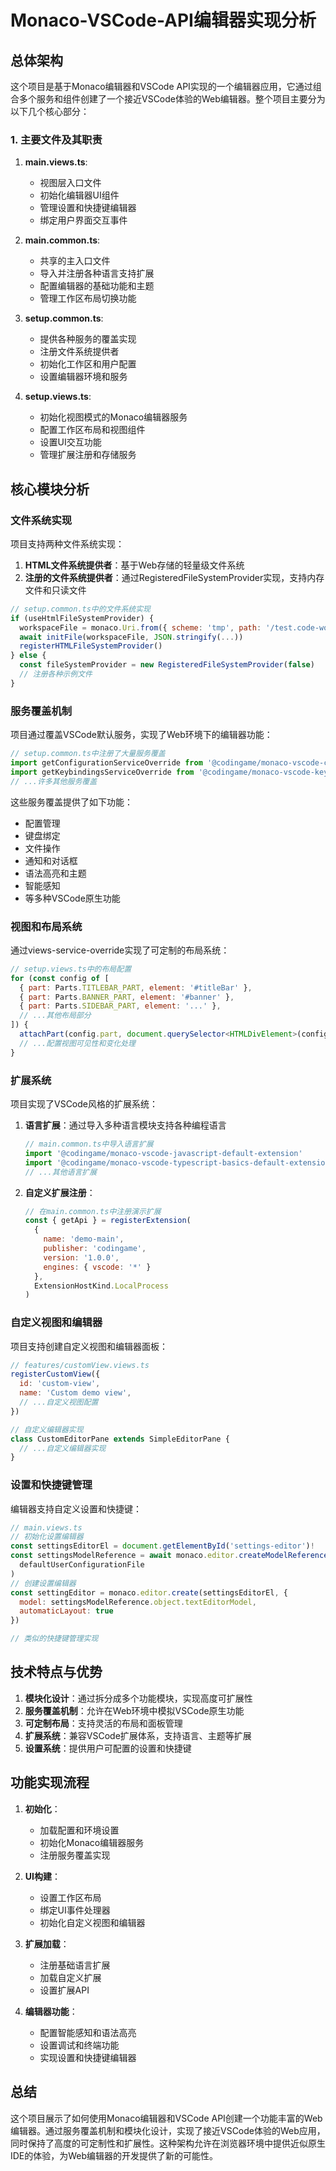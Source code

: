# Monaco-VSCode-API编辑器实现分析

## 总体架构

这个项目是基于Monaco编辑器和VSCode API实现的一个编辑器应用，它通过组合多个服务和组件创建了一个接近VSCode体验的Web编辑器。整个项目主要分为以下几个核心部分：

### 1. 主要文件及其职责

1. **main.views.ts**: 
   - 视图层入口文件
   - 初始化编辑器UI组件
   - 管理设置和快捷键编辑器
   - 绑定用户界面交互事件

2. **main.common.ts**:
   - 共享的主入口文件
   - 导入并注册各种语言支持扩展
   - 配置编辑器的基础功能和主题
   - 管理工作区布局切换功能

3. **setup.common.ts**:
   - 提供各种服务的覆盖实现
   - 注册文件系统提供者
   - 初始化工作区和用户配置
   - 设置编辑器环境和服务

4. **setup.views.ts**:
   - 初始化视图模式的Monaco编辑器服务
   - 配置工作区布局和视图组件
   - 设置UI交互功能
   - 管理扩展注册和存储服务

## 核心模块分析

### 文件系统实现

项目支持两种文件系统实现：
1. **HTML文件系统提供者**：基于Web存储的轻量级文件系统
2. **注册的文件系统提供者**：通过RegisteredFileSystemProvider实现，支持内存文件和只读文件

```javascript
// setup.common.ts中的文件系统实现
if (useHtmlFileSystemProvider) {
  workspaceFile = monaco.Uri.from({ scheme: 'tmp', path: '/test.code-workspace' })
  await initFile(workspaceFile, JSON.stringify(...))
  registerHTMLFileSystemProvider()
} else {
  const fileSystemProvider = new RegisteredFileSystemProvider(false)
  // 注册各种示例文件
}
```

### 服务覆盖机制

项目通过覆盖VSCode默认服务，实现了Web环境下的编辑器功能：

```javascript
// setup.common.ts中注册了大量服务覆盖
import getConfigurationServiceOverride from '@codingame/monaco-vscode-configuration-service-override'
import getKeybindingsServiceOverride from '@codingame/monaco-vscode-keybindings-service-override'
// ...许多其他服务覆盖
```

这些服务覆盖提供了如下功能：
- 配置管理
- 键盘绑定
- 文件操作
- 通知和对话框
- 语法高亮和主题
- 智能感知
- 等多种VSCode原生功能

### 视图和布局系统

通过views-service-override实现了可定制的布局系统：

```javascript
// setup.views.ts中的布局配置
for (const config of [
  { part: Parts.TITLEBAR_PART, element: '#titleBar' },
  { part: Parts.BANNER_PART, element: '#banner' },
  { part: Parts.SIDEBAR_PART, element: '...' },
  // ...其他布局部分
]) {
  attachPart(config.part, document.querySelector<HTMLDivElement>(config.element)!)
  // ...配置视图可见性和变化处理
}
```

### 扩展系统

项目实现了VSCode风格的扩展系统：

1. **语言扩展**：通过导入多种语言模块支持各种编程语言
   ```javascript
   // main.common.ts中导入语言扩展
   import '@codingame/monaco-vscode-javascript-default-extension'
   import '@codingame/monaco-vscode-typescript-basics-default-extension'
   // ...其他语言扩展
   ```

2. **自定义扩展注册**：
   ```javascript
   // 在main.common.ts中注册演示扩展
   const { getApi } = registerExtension(
     {
       name: 'demo-main',
       publisher: 'codingame',
       version: '1.0.0',
       engines: { vscode: '*' }
     },
     ExtensionHostKind.LocalProcess
   )
   ```

### 自定义视图和编辑器

项目支持创建自定义视图和编辑器面板：

```javascript
// features/customView.views.ts
registerCustomView({
  id: 'custom-view',
  name: 'Custom demo view',
  // ...自定义视图配置
})

// 自定义编辑器实现
class CustomEditorPane extends SimpleEditorPane {
  // ...自定义编辑器实现
}
```

### 设置和快捷键管理

编辑器支持自定义设置和快捷键：

```javascript
// main.views.ts
// 初始化设置编辑器
const settingsEditorEl = document.getElementById('settings-editor')!
const settingsModelReference = await monaco.editor.createModelReference(
  defaultUserConfigurationFile
)
// 创建设置编辑器
const settingEditor = monaco.editor.create(settingsEditorEl, {
  model: settingsModelReference.object.textEditorModel,
  automaticLayout: true
})

// 类似的快捷键管理实现
```

## 技术特点与优势

1. **模块化设计**：通过拆分成多个功能模块，实现高度可扩展性
2. **服务覆盖机制**：允许在Web环境中模拟VSCode原生功能
3. **可定制布局**：支持灵活的布局和面板管理
4. **扩展系统**：兼容VSCode扩展体系，支持语言、主题等扩展
5. **设置系统**：提供用户可配置的设置和快捷键

## 功能实现流程

1. **初始化**：
   - 加载配置和环境设置
   - 初始化Monaco编辑器服务
   - 注册服务覆盖实现

2. **UI构建**：
   - 设置工作区布局
   - 绑定UI事件处理器
   - 初始化自定义视图和编辑器

3. **扩展加载**：
   - 注册基础语言扩展
   - 加载自定义扩展
   - 设置扩展API

4. **编辑器功能**：
   - 配置智能感知和语法高亮
   - 设置调试和终端功能
   - 实现设置和快捷键编辑器

## 总结

这个项目展示了如何使用Monaco编辑器和VSCode API创建一个功能丰富的Web编辑器。通过服务覆盖机制和模块化设计，实现了接近VSCode体验的Web应用，同时保持了高度的可定制性和扩展性。这种架构允许在浏览器环境中提供近似原生IDE的体验，为Web编辑器的开发提供了新的可能性。